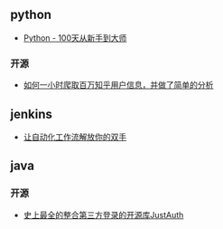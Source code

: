 ## python

* [Python - 100天从新手到大师](https://github.com/jackfrued/Python-100-Days)

### 开源
* [如何一小时爬取百万知乎用户信息，并做了简单的分析](https://juejin.im/entry/58e0878f570c3500579eed28)


## jenkins
* [让自动化工作流解放你的双手](https://juejin.im/post/5d3fb5046fb9a06b0935f47d)


## java

### 开源
* [史上最全的整合第三方登录的开源库JustAuth](https://github.com/justauth/JustAuth)